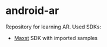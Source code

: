 # android-ar

Repository for learning AR. Used SDKs:

* [Maxst](http://maxst.com/#/) SDK with imported samples
